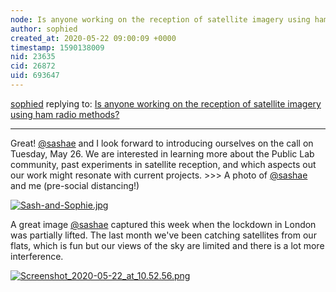 ```yaml
---
node: Is anyone working on the reception of satellite imagery using ham radio methods?
author: sophied
created_at: 2020-05-22 09:00:09 +0000
timestamp: 1590138009
nid: 23635
cid: 26872
uid: 693647
---
```




[sophied](../profile/sophied) replying to: [Is anyone working on the reception of satellite imagery using ham radio methods?](../notes/sashae/05-15-2020/is-anyone-working-on-the-reception-of-satellite-imagery-using-ham-radio-methods)

----
Great! [@sashae](/profile/sashae) and I look forward to introducing ourselves on the call on Tuesday, May 26. We are interested in learning more about the Public Lab community, past experiments in satellite reception, and which aspects out our work might resonate with current projects. >>> A photo of [@sashae](/profile/sashae) and me (pre-social distancing!) 

[![Sash-and-Sophie.jpg](/i/39502)](/i/39502?s=o)

A great image [@sashae](/profile/sashae) captured this week when the lockdown in London was partially lifted. The last month we've been catching satellites from our flats, which is fun but our views of the sky are limited and there is a lot more interference.

[![Screenshot_2020-05-22_at_10.52.56.png](/i/39506)](/i/39506?s=o)
